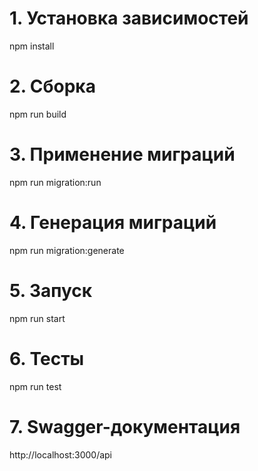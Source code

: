 # 1. Установка зависимостей
npm install 

# 2. Сборка
npm run build

# 3. Применение миграций
npm run migration:run

# 4. Генерация миграций
npm run migration:generate

# 5. Запуск
npm run start

# 6. Тесты
npm run test

# 7. Swagger-документация
http://localhost:3000/api



